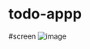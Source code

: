 # todo-appp
#screen
![image](https://user-images.githubusercontent.com/77996687/115956194-b972ff00-a4fb-11eb-95eb-0738f7431d58.png)
